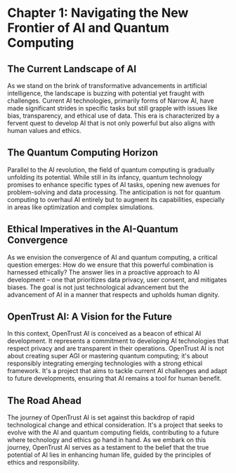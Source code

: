 # Chapter 1: Navigating the New Frontier of AI and Quantum Computing

## The Current Landscape of AI

As we stand on the brink of transformative advancements in artificial intelligence, the landscape is buzzing with potential yet fraught with challenges. Current AI technologies, primarily forms of Narrow AI, have made significant strides in specific tasks but still grapple with issues like bias, transparency, and ethical use of data. This era is characterized by a fervent quest to develop AI that is not only powerful but also aligns with human values and ethics.

## The Quantum Computing Horizon

Parallel to the AI revolution, the field of quantum computing is gradually unfolding its potential. While still in its infancy, quantum technology promises to enhance specific types of AI tasks, opening new avenues for problem-solving and data processing. The anticipation is not for quantum computing to overhaul AI entirely but to augment its capabilities, especially in areas like optimization and complex simulations.

## Ethical Imperatives in the AI-Quantum Convergence

As we envision the convergence of AI and quantum computing, a critical question emerges: How do we ensure that this powerful combination is harnessed ethically? The answer lies in a proactive approach to AI development – one that prioritizes data privacy, user consent, and mitigates biases. The goal is not just technological advancement but the advancement of AI in a manner that respects and upholds human dignity.

## OpenTrust AI: A Vision for the Future

In this context, OpenTrust AI is conceived as a beacon of ethical AI development. It represents a commitment to developing AI technologies that respect privacy and are transparent in their operations. OpenTrust AI is not about creating super AGI or mastering quantum computing; it's about responsibly integrating emerging technologies with a strong ethical framework. It's a project that aims to tackle current AI challenges and adapt to future developments, ensuring that AI remains a tool for human benefit.

## The Road Ahead

The journey of OpenTrust AI is set against this backdrop of rapid technological change and ethical consideration. It's a project that seeks to evolve with the AI and quantum computing fields, contributing to a future where technology and ethics go hand in hand. As we embark on this journey, OpenTrust AI serves as a testament to the belief that the true potential of AI lies in enhancing human life, guided by the principles of ethics and responsibility.
